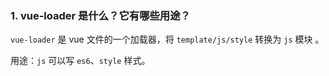 ### 1. vue-loader 是什么？它有哪些用途？

`vue-loader` 是 vue 文件的一个加载器，将 `template/js/style` 转换为 `js` 模块 。

用途：`js` 可以写 `es6`、`style` 样式。

